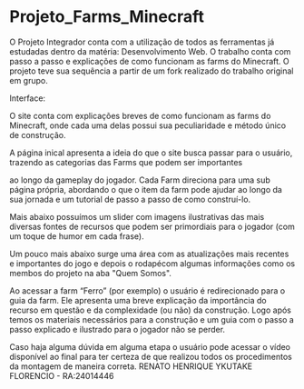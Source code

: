 # Projeto_Farms_Minecraft

O Projeto Integrador conta com a utilização de todos as ferramentas já estudadas dentro da matéria: Desenvolvimento Web.
O trabalho conta com passo a passo e explicações de como funcionam as farms do Minecraft. 
O projeto teve sua sequência a partir de um fork realizado do trabalho original em grupo.

Interface:

O site conta com explicações breves de como funcionam as farms do Minecraft, onde cada uma delas possui sua peculiaridade e método único de construção. 

A página inical apresenta a ideia do que o site busca passar para o usuário, trazendo as categorias das Farms que podem ser importantes 

ao longo da gameplay do jogador. Cada Farm direciona para uma sub página própria, abordando o que o item da farm pode ajudar ao longo da sua jornada e um tutorial de passo a passo de como construí-lo.

Mais abaixo possuímos um slider com imagens ilustrativas das mais diversas fontes de recursos que podem ser primordiais para o jogador (com um toque de humor em cada frase).

Um pouco mais abaixo surge uma área com as atualizações mais recentes e importantes do jogo e depois o rodapécom algumas informações como os membos do projeto na aba "Quem Somos".

Ao acessar a farm “Ferro” (por exemplo) o usuário é redirecionado para o guia da farm. Ele apresenta uma breve explicação da importância do recurso em questão e da complexidade (ou não) da construção.
Logo após temos os materiais necessários para a construção e um guia com o passo a passo explicado e ilustrado para o jogador não se perder. 

Caso haja alguma dúvida em alguma etapa o usuário pode acessar o vídeo disponível ao final para ter certeza de que realizou todos os procedimentos da montagem de maneira correta.
RENATO HENRIQUE YKUTAKE FLORENCIO - RA:24014446